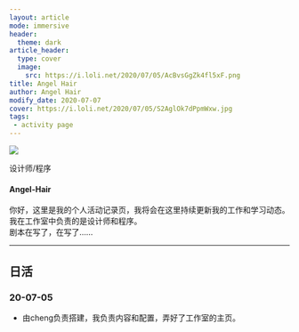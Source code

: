 ```yaml
---
layout: article
mode: immersive
header:
  theme: dark
article_header:
  type: cover
  image:
    src: https://i.loli.net/2020/07/05/AcBvsGgZk4fl5xF.png
title: Angel Hair
author: Angel Hair
modify_date: 2020-07-07
cover: https://i.loli.net/2020/07/05/S2AglOk7dPpmWxw.jpg
tags:
 - activity page
---
```


<div class="hero__content">
  <div class="card">
    <div class="card__image">
      <img class="image" src="https://i.loli.net/2020/07/05/S2AglOk7dPpmWxw.jpg"/>
      <div class="overlay overlay--bottom">
        <p>设计师/程序</p>
      </div>
    </div>
    <div class="card__content">
      <div class="card__header">
        <h4>Angel-Hair</h4>
      </div>
      <p>
      你好，这里是我的个人活动记录页，我将会在这里持续更新我的工作和学习动态。我在工作室中负责的是设计师和程序。<br />剧本在写了，在写了……
      </p>
    </div>
  </div>
</div>

<!--more-->

---

## 日活

### 20-07-05

* 由cheng负责搭建，我负责内容和配置，弄好了工作室的主页。
